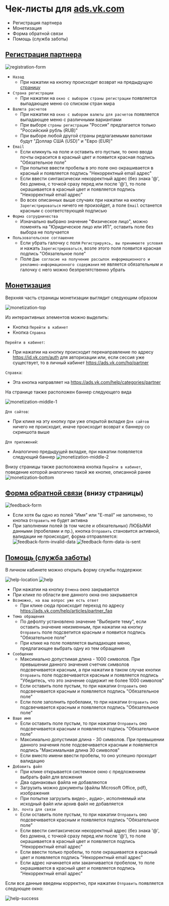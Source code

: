 # Чек-листы для [ads.vk.com](https://ads.vk.com/)

* Регистрация партнера
* Монетизация
* Форма обратной связи
* Помощь (служба заботы)

## [Регистрация партнера](https://ads.vk.com/hq/registration/partner/new)

![registration-form](screenshots/partner_registration.png)

* `Назад`
    * При нажатии на кнопку происходит возврат на предыдущую [страницу](https://ads.vk.com/hq/registration)
* `Страна регистрации`
    * При нажатии на `окно с выбором страны регистрации` появляется выпадающее меню со списком стран мира
* `Валюта расчетов`
    * При нажатии на `окно с выбором валюты для расчетов` появляется выпадающее меню с различными вариантами
    * При выборе `страны регистрации` "Россия" предлагается только "Российский рубль (RUB)"
    * При выборе любой другой страны редлагаемыми валютами будут "Доллар США (USD)" и "Евро (EUR)"
* `Email`
    * Если кликнуть на поле и оставить его пустым, то окно ввода почты окрасится в красный цвет и появится красная подпись "Обязательное поле"
    * При попытке ввести пробелы в это поле оно окрашивается в красный и появляется подпись "Некорректный email адрес"
    * Если ввести синтаксически некорректный адрес (без знака '@', без домена, с точкой сразу перед или после '@'), то поле окрашивается в красный цвет и появляется подпись "Некорректный email адрес"
    * Во всех описанных выше случаях при нажатии на кнопку `Зарегистрироваться` ничего не произойдет, а поле `Email` останется красным с соответствующей подписью
* `Форма сотрудничества`
    * Изначально выбрано значение "Физическое лицо", можно поменять на "Юридическое лицо или ИП", оставить поле без выбора не получается
* `Пользовательское соглашение`
    * Если убрать галочку с поля `Регистрируясь, вы принимаете условия` и нажать `Зарегистрироваться`, возле этого поля появится красная подпись "Обязательное поле"
    * Поле `Даю согласие на получение рассылок информационного и рекламно-информационного содержания` не является обязательным и галочку с него можно безпрепятственно убрать

## [Монетизация](https://ads.vk.com/partner)

Верхняя часть страницы монетизации выглядит следующим образом

![monetization-top](screenshots/monetization_top.png)

Из интерактивных элементов можно выделить:
* Кнопка `Перейти в кабинет`
* Кнопка `Справка`

`Перейти в кабинет`:
* При нажатии на кнопку происходит перенаправление по адресу https://id.vk.com/auth для авторизации или, если сессия уже существует, то в личный кабинет https://ads.vk.com/hq/partner

`Справка`:
* Эта кнопка направляет на https://ads.vk.com/help/categories/partner

На странице также расположен баннер следующего вида

![monetization-middle-1](screenshots/monetization_middle_1.png)

`Для сайтов`:
* При клике на эту кнопку при уже открытой вкладке `Для сайтов` ничего не происходит, иначе происходит возврат к баннеру со скриншота выше

`Для приложений`:
* Аналогично предыдущей вкладке, при нажатии появляется следующий баннер
![monetization-middle-2](screenshots/monetization_middle_2.png)

Внизу страницы также расположена кнопка `Перейти в кабинет`, поведение которой аналогично такой же кнопке, описанной ранее
![monetization-bottom](screenshots/monetization_bottom.png)

## [Форма обратной связи](https://ads.vk.com/partner) (внизу страницы)

![feedback-form](screenshots/feedback.png)

* Если хотя бы одно из полей "Имя" или "E-mail" не заполнено, то кнопка `Отправить` не будет активна
* При заполнении полей (в том числе и обязательных) ЛЮБЫМИ данными (пробелами и пр.), кнопка `Отправить` становится активной, валидации не происходит, форма отправляется:
![feedback-form-invalid-data](screenshots/feedback_invalid_data.png)
![feedback-form-data-is-sent](screenshots/feedback_data_is_sent.png)

## [Помощь (служба заботы)](https://ads.vk.com/hq/partner)

В личном кабинете можно открыть форму службы поддержки:

![help-location](screenshots/help_location.png)
![help](screenshots/help.png)

* При нажатии на кнопку `Отмена` окно закрывается
* При клике по области вне данного окна оно закрывается
* `Возможно, на ваш вопрос уже есть ответ`
    * При клике сюда происходит переход по адресу https://ads.vk.com/help/articles/partner_faq
* `Тема обращения`
    * По дефолту установлено значение "Выберите тему", если оставить значение неизменным, при нажатии на кнопку `Отправить` поле подсветится красным и появится подпись "Обязательное поле"
    * При клике на поле появляется выпадающее меню, предлагающее выбрать одну из тем обращения
* `Сообщение`
    * Максимально допустимая длина - 1000 символов. При превышении данного значения счетчик символов подсвечивается красным, а при нажатии в таком случае кнопки `Отправить` поле подсвечивается красным и появляется подпись "Убедитесь, что это значение содержит не более 1000 символов"
    * Если оставить поле пустым, то при нажатии `Отправить` оно подсвечивается красным и появляется подпись "Обязательное поле"
    * Если поле заполнить пробелами, то при нажатии `Отправить` оно подсвечивается красным и появляется подпись "Обязательное поле"
* `Ваше имя`
    * Если оставить поле пустым, то при нажатии `Отправить` оно подсвечивается красным и появляется подпись "Обязательное поле"
    * Максимально допустимая длина - 30 символов. При превышении данного значения поле подсвечивается красным и появляется подпись "Максимальная длина 30 символов"
    * Если вместо имени ввести пробелы, то оно успешно проходит валидацию
* `Добавить файл`
    * При клике открывается системное окно с предложением выбрать файл для вложения
    * Два одинаковых файла не добавляются
    * Загрузить можно документы (файлы Microsoft Office, pdf), изображения
    * При попытке загрузить видео-, аудио-, исполняемый или исходный файл или архив файл не добавляется
* `Эл. почта для связи`
    * Если оставить поле пустым, то при нажатии `Отправить` оно подсвечивается красным и появляется подпись "Обязательное поле"
    * Если ввести синтаксически некорректный адрес (без знака '@', без домена, с точкой сразу перед или после '@'), то поле окрашивается в красный цвет и появляется подпись "Некорректный email адрес"
    * Если ввести только пробелы, то поле окрашивается в красный цвет и появляется подпись "Некорректный email адрес"
    * Если адрес начинается или заканчивается пробелом, то поле окрашивается в красный цвет и появляется подпись "Некорректный email адрес"

Если все данные введены корректно, при нажатии `Отправить` появляется следующее окно:

![help-success](screenshots/help_success.png)